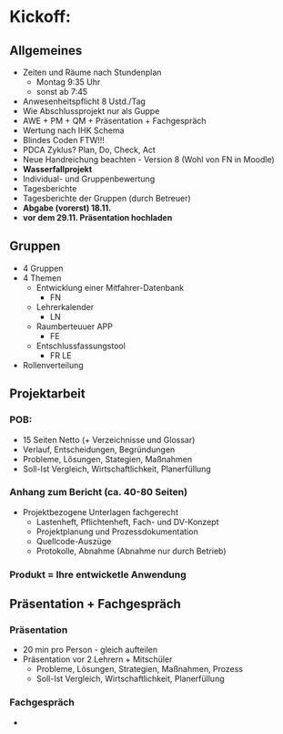 # Kickoff:

## Allgemeines
- Zeiten und Räume nach Stundenplan
  - Montag 9:35 Uhr
  - sonst ab 7:45
- Anwesenheitspflicht 8 Ustd./Tag
- Wie Abschlussprojekt nur als Guppe
- AWE + PM + QM + Präsentation + Fachgespräch
- Wertung nach IHK Schema
- Blindes Coden FTW!!!
- PDCA Zyklus? Plan, Do, Check, Act
- Neue Handreichung beachten - Version 8 (Wohl von FN in Moodle)
- **Wasserfallprojekt**
- Individual- und Gruppenbewertung
- Tagesberichte
- Tagesberichte der Gruppen (durch Betreuer)
- **Abgabe (vorerst) 18.11.**
- **vor dem 29.11. Präsentation hochladen**

## Gruppen
- 4 Gruppen
- 4 Themen
  - Entwicklung einer Mitfahrer-Datenbank
    - FN
  - Lehrerkalender
    - LN
  - Raumberteuuer APP
    - FE
  - Entschlussfassungstool
    - FR LE
- Rollenverteilung

## Projektarbeit
### POB:
- 15 Seiten Netto (+ Verzeichnisse und Glossar)
- Verlauf, Entscheidungen, Begründungen
- Probleme, Lösungen, Stategien, Maßnahmen
- Soll-Ist Vergleich, Wirtschaftlichkeit, Planerfüllung

### Anhang zum Bericht (ca. 40-80 Seiten)
- Projektbezogene Unterlagen fachgerecht
  - Lastenheft, Pflichtenheft, Fach- und DV-Konzept
  - Projektplanung und Prozessdokumentation
  - Quellcode-Auszüge
  - Protokolle, Abnahme (Abnahme nur durch Betrieb)
  
### Produkt = Ihre entwicketle Anwendung


## Präsentation + Fachgespräch
### Präsentation
- 20 min pro Person - gleich aufteilen
- Präsentation vor 2 Lehrern + Mitschüler
  - Probleme, Lösungen, Strategien, Maßnahmen, Prozess
  - Soll-Ist Vergleich, Wirtschaftlichkeit, Planerfüllung
  
### Fachgespräch
- 

